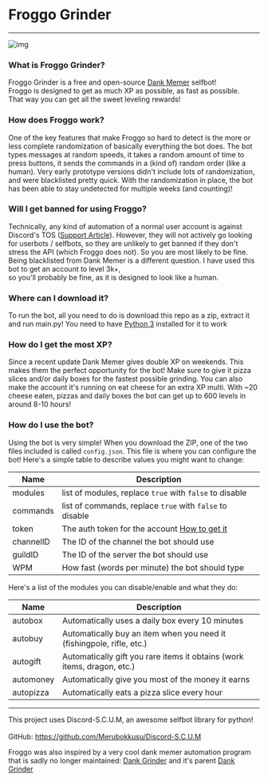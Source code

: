 # Froggo Grinder  
  
---  
![img](https://c.tenor.com/ayqgE7SP1_UAAAAC/hmm.gif)
  
### What is Froggo Grinder?  
Froggo Grinder is a free and open-source [Dank Memer](https://dankmemer.lol) selfbot!  
Froggo is designed to get as much XP as possible, as fast as possible.   
That way you can get all the sweet leveling rewards!  
  
### How does Froggo work?
One of the key features that make Froggo so hard to detect is the more or less complete randomization of basically everything the bot does. The bot types messages at random speeds, it takes a random amount of time to press buttons, it sends the commands in a (kind of) random order (like a human). Very early prototype versions didn't include lots of randomization, and were blacklisted pretty quick. With the randomization in place, the bot has been able to stay undetected for multiple weeks (and counting)!
  
### Will I get banned for using Froggo?  
Technically, any kind of automation of a normal user account is against Discord's TOS ([Support Article](https://support.discord.com/hc/en-us/articles/115002192352-Automated-user-accounts-self-bots-)).  However, they will not actively go looking for userbots / selfbots, so they are unlikely to get banned if they don't stress the API (which Froggo does not). So you are most likely to be fine.  
Being blacklisted from Dank Memer is a different question. I have used this bot to get an account to level 3k+,  
so you'll probably be fine, as it is designed to look like a human.  
  
### Where can I download it?  
To run the bot, all you need to do is download this repo as a zip, extract it and run main.py! You need to have [Python 3](https://www.python.org) installed for it to work
  
### How do I get the most XP?  
Since a recent update Dank Memer gives double XP on weekends. This makes them the perfect opportunity for the bot! Make sure to give it pizza slices and/or daily boxes for the fastest possible grinding. You can also make the account it's running on eat cheese for an extra XP multi. With ~20 cheese eaten, pizzas and daily boxes the bot can get up to 600 levels in around 8-10 hours!  
  
### How do I use the bot?
Using the bot is very simple! When you download the ZIP, one of the two files included is called `config.json`. This file is where you can configure the bot! Here's a simple table to describe values you might want to change:

| Name | Description |
| ----------- | ----------- |
| modules | list of modules, replace `true` with `false` to disable |
| commands | list of commands, replace `true` with `false` to disable |
| token | The auth token for the account [How to get it](https://discordhelp.net/discord-token) |
| channelID | The ID of the channel the bot should use |
| guildID | The ID of the server the bot should use |
| WPM | How fast (words per minute) the bot should type |

Here's a list of the modules you can disable/enable and what they do:

| Name | Description |
| ----------- | ----------- |
| autobox | Automatically uses a daily box every 10 minutes |
| autobuy | Automatically buy an item when you need it (fishingpole, rifle, etc.) |
| autogift | Automatically gift you rare items it obtains (work items, dragon, etc.) |
| automoney | Automatically give you most of the money it earns |
| autopizza | Automatically eats a pizza slice every hour |

---
This project uses Discord-S.C.U.M, an awesome selfbot library for python! <br>  
GitHub: https://github.com/Merubokkusu/Discord-S.C.U.M

Froggo was also inspired by a very cool dank memer automation program that is sadly no longer maintained: [Dank Grinder](https://github.com/V4NSH4J/dankgrinder/) and it's parent [Dank Grinder](https://github.com/dankgrinder/dankgrinder)